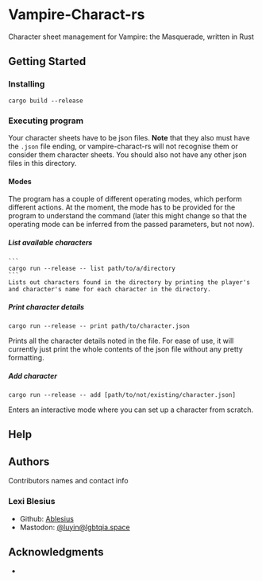 # Vampire-Charact-rs

Character sheet management for Vampire: the Masquerade, written in Rust

<!-- Note: Markdown *reference* links don't seem to work on Github README files, so always use the [default](https://example.org) format. -->

## Getting Started


<!-- ### Dependencies

*
-->

### Installing

```
cargo build --release
```

### Executing program

Your character sheets have to be json files.
**Note** that they also must have the `.json` file ending, or vampire-charact-rs will not recognise them or consider them character sheets. You should also not have any other json files in this directory.

#### Modes

The program has a couple of different operating modes, which perform different actions.
At the moment, the mode has to be provided for the program to understand the command (later this might change so that the operating mode can be inferred from the passed parameters, but not now).

##### List available characters
    ```
    cargo run --release -- list path/to/a/directory
    ```
    Lists out characters found in the directory by printing the player's and character's name for each character in the directory.

##### Print character details
   ```
   cargo run --release -- print path/to/character.json
   ```
   Prints all the character details noted in the file. For ease of use, it will currently just print the whole contents of the json file without any pretty formatting.

##### Add character
   ```
   cargo run --release -- add [path/to/not/existing/character.json]
   ```
   Enters an interactive mode where you can set up a character from scratch.

## Help

<!-- Any advice for common problems or issues. -->

## Authors

Contributors names and contact info

### Lexi Blesius

- Github: [Ablesius](https://github.com/Ablesius)
- Mastodon: [@luyin@lgbtqia.space ](https://lgbtqia.space/@luyin)

## Acknowledgments

<!-- Inspiration, code snippets, etc. -->
*
